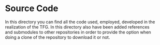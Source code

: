 # Source Code

In this directory you can find all the code used, employed, developed in the realization of the TFG. In this directory also have been added references and submodules to other repositories in order to provide the option when doing a clone of the repository to download it or not.

